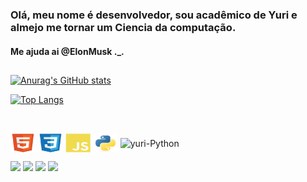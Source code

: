 ### Olá, meu nome é desenvolvedor, sou acadêmico de Yuri e almejo me tornar um Ciencia da computação. 
#### Me ajuda ai @ElonMusk ._.
##
 
[![Anurag's GitHub stats](https://github-readme-stats.vercel.app/api?username=oyurisousa&hide=contribs,prs&count_private=true&show_icons=true&theme=highcontrast)](https://github.com/oyurisousa/github-readme-stats)

[![Top Langs](https://github-readme-stats.vercel.app/api/top-langs/?username=oyurisousa&layout=compact&theme=highcontrast)](https://github.com/anuraghazra/github-readme-stats)
 
##

<div style="display: inline_block"><br>
  <img align="center" alt="yuri-HTML" height="30" width="40" src="https://raw.githubusercontent.com/devicons/devicon/master/icons/html5/html5-original.svg">
  <img align="center" alt="yuri-CSS" height="30" width="40" src="https://raw.githubusercontent.com/devicons/devicon/master/icons/css3/css3-original.svg">
  <img align="center" alt="yuri-Js" height="30" width="40" src="https://raw.githubusercontent.com/devicons/devicon/master/icons/javascript/javascript-plain.svg">
  <img align="center" alt="yuri-Python" height="30" width="40" src="https://raw.githubusercontent.com/devicons/devicon/master/icons/python/python-original.svg">
 <img align="center" alt="yuri-Python" height="70" width="50" src="https://cdn.jsdelivr.net/gh/devicons/devicon/icons/php/php-original.svg">
</div>
 
 <div> 
  
  <a href="https://instagram.com/o.yurisousa" target="_blank"><img src="https://img.shields.io/badge/-Instagram-%23E4405F?style=for-the-badge&logo=instagram&logoColor=white" target="_blank"></a>
 	<a href = "mailto:yurisousaenfer@gmail.com"><img src="https://img.shields.io/badge/-Gmail-%23333?style=for-the-badge&logo=gmail&logoColor=white" target="_blank"></a>
  <a href="https://www.linkedin.com/in/carlos-yuri-388a7a230/" target="_blank"><img src="https://img.shields.io/badge/-LinkedIn-%230077B5?style=for-the-badge&logo=linkedin&logoColor=white" target="_blank"></a> 
  <a href="https://www.twitch.tv/o_namikaze" target="_blank"><img src="https://img.shields.io/badge/Twitch-9146FF?style=for-the-badge&logo=twitch&logoColor=white" target="_blank"></a>
 
 
</div>

